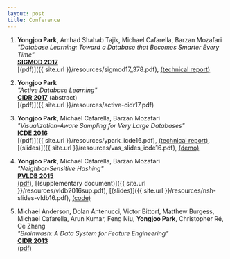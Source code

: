 ```yaml
---
layout: post
title: Conference
---
```


1. **Yongjoo Park**, Amhad Shahab Tajik, Michael Cafarella, Barzan Mozafari  
   *"Database Learning: Toward a Database that Becomes Smarter Every Time"*  
   **[SIGMOD 2017](http://sigmod2017.org/)**  
   [(pdf)]({{ site.url }}/resources/sigmod17_378.pdf),
   [(technical report)](https://arxiv.org/abs/1703.05468)

1. **Yongjoo Park**  
   *"Active Database Learning"*  
   **[CIDR 2017](http://cidrdb.org/cidr2017/)** (abstract)  
   [(pdf)]({{ site.url }}/resources/active-cidr17.pdf)

1. **Yongjoo Park**, Michael Cafarella, Barzan Mozafari  
   *"Visualization-Aware Sampling for Very Large Databases"*  
   **[ICDE 2016](http://icde2016.fi/)**  
   [(pdf)]({{ site.url }}/resources/ypark_icde16.pdf),
   [(technical report)](http://arxiv.org/abs/1510.03921),
   [(slides)]({{ site.url }}/resources/vas_slides_icde16.pdf),
   [(demo)](http://yongjoopark.com/vas/)
   
1. **Yongjoo Park**, Michael Cafarella, Barzan Mozafari  
   *"Neighbor-Sensitive Hashing"*  
   **[PVLDB 2015](http://vldb2016.persistent.com/)**  
   [(pdf)](http://www.vldb.org/pvldb/vol9/p144-park.pdf),
   [(supplementary document)]({{ site.url }}/resources/vldb2016sup.pdf),
   [(slides)]({{ site.url }}/resources/nsh-slides-vldb16.pdf),
   [(code)](https://github.com/pyongjoo/nsh)

1. Michael Anderson, Dolan Antenucci, Victor Bittorf, Matthew Burgess, Michael
   Cafarella, Arun Kumar, Feng Niu, **Yongjoo Park**, Christopher Ré, Ce Zhang  
   *"Brainwash: A Data System for Feature Engineering"*  
   **[CIDR 2013](http://cidrdb.org/cidr2013/)**  
   [(pdf)](http://web.eecs.umich.edu/~michjc/papers/mythical_man.pdf)


